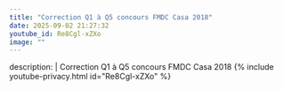 ```yaml
---
title: "Correction Q1 à Q5 concours FMDC Casa 2018"
date: 2025-09-02 21:27:32 
youtube_id: Re8Cgl-xZXo
image: ""
---
```

description: |
  Correction Q1 à Q5 concours FMDC Casa 2018
{% include youtube-privacy.html id="Re8Cgl-xZXo" %}
